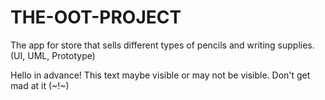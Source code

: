# THE-OOT-PROJECT

The app for store that sells different types of pencils and writing supplies. (UI, UML, Prototype)

Hello in advance! This text maybe visible or may not be visible. Don't get mad at it (~!~)

